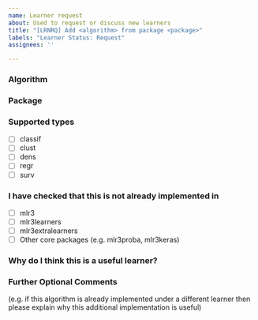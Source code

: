 ```yaml
---
name: Learner request
about: Used to request or discuss new learners
title: "[LRNRQ] Add <algorithm> from package <package>"
labels: "Learner Status: Request"
assignees: ''

---
```


### Algorithm

<Random Forest>

### Package

<randomForest>

### Supported types

* [ ] classif
* [ ] clust 
* [ ] dens
* [ ] regr
* [ ] surv

### I have checked that this is not already implemented in

  * [ ] mlr3
  * [ ] mlr3learners
  * [ ] mlr3extralearners
  * [ ] Other core packages (e.g. mlr3proba, mlr3keras)

### Why do I think this is a useful learner?

### Further Optional Comments

(e.g. if this algorithm is already implemented under a different learner then please explain why this additional implementation is useful)
